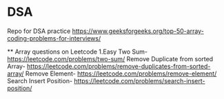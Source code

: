 # DSA
Repo for DSA practice
https://www.geeksforgeeks.org/top-50-array-coding-problems-for-interviews/

** Array questions on Leetcode 1.Easy
Two Sum- https://leetcode.com/problems/two-sum/
Remove Duplicate from sorted Array- https://leetcode.com/problems/remove-duplicates-from-sorted-array/
Remove Element- https://leetcode.com/problems/remove-element/
Search Insert Position- https://leetcode.com/problems/search-insert-position/

